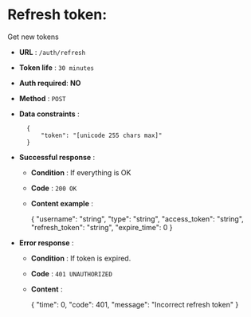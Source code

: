 # Refresh token:

Get new tokens

+ **URL** : `/auth/refresh`

+ **Token life** : `30 minutes`

+ **Auth required**: **NO**

+ **Method** : `POST`

+ **Data constraints** :

        {
            "token": "[unicode 255 chars max]"
        }

+ **Successful response** :

  + **Condition** : If everything is OK

  + **Code** : `200 OK`

  + **Content example** :

    {
      "username": "string",
      "type": "string",
      "access_token": "string",
      "refresh_token": "string",
      "expire_time": 0
    }        

+ **Error response** :

  + **Condition** : If token is expired.

  + **Code** : `401 UNAUTHORIZED`

  + **Content** :

    {
      "time": 0,
      "code": 401,
      "message": "Incorrect refresh token"
    }
